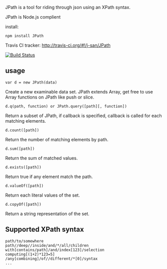


JPath is a tool for riding through json using an XPath syntax.

JPath is Node.js complient

install:

    npm install JPath

Travis CI tracker: http://travis-ci.org/#!/j-san/JPath

[![Build Status](https://secure.travis-ci.org/j-san/JPath.png?branch=master)](http://travis-ci.org/j-san/JPath)

usage
-----

    var d = new JPath(data)
Create a new examinable data set. JPath extends Array,
get free to use Array functions on JPath like push or slice.

    d.q(path, function) or JPath.query([path][, function])
Return a subset of JPath, if callback is specified, callback 
is called for each matching elements.

    d.count([path])
Return the number of matching elements by path.
 
    d.sum([path])
Return the sum of matched values.

    d.exists([path])
Return true if any element match the path.

    d.valueOf([path])
Return each literal values of the set.

    d.copyOf([path])
Return a string representation of the set.
 
 
Supported XPath syntax
----------------------
    path/to/somewhere
    path//deep//inside/and/*/all/children
    with[contains/path]/and/index[123]/selection
    computing[(1+2)*123=5]
    /any[combining]/of//different/*[0]/syntax
	...